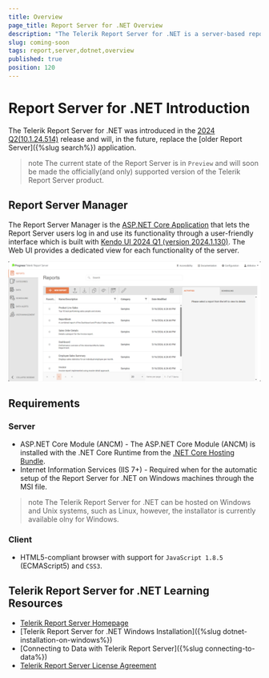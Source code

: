 ```yaml
---
title: Overview
page_title: Report Server for .NET Overview
description: "The Telerik Report Server for .NET is a server-based reporting platform for working with Telerik Reports that can be hosted on Windows and Linux systems as well as containers."
slug: coming-soon
tags: report,server,dotnet,overview
published: true
position: 120
---
```


# Report Server for .NET Introduction

The Telerik Report Server for .NET was introduced in the [2024 Q2(10.1.24.514)](https://www.telerik.com/support/whats-new/report-server/release-history/progress-telerik-report-server-2024-q2-10-1-24-514) release and will, in the future, replace the [older Report Server]({%slug search%}) application.

>note The current state of the Report Server is in `Preview` and will soon be made the officially(and only) supported version of the Telerik Report Server product.

## Report Server Manager

The Report Server Manager is the [ASP.NET Core Application](https://dotnet.microsoft.com/en-us/apps/aspnet) that lets the Report Server users log in and use its functionality through a user-friendly interface which is built with [Kendo UI 2024 Q1 (version 2024.1.130)](https://www.telerik.com/support/whats-new/kendo-ui/release-history/kendo-ui-2024-q1-(version-2024-1-130)). The Web UI provides a dedicated view for each functionality of the server.

![The reports view of the Report Server for .NET](../images/rs-net-images/rs-net-overview.png)

## Requirements

### Server

- ASP.NET Core Module (ANCM) - The ASP.NET Core Module (ANCM) is installed with the .NET Core Runtime from the [.NET Core Hosting Bundle](https://learn.microsoft.com/en-us/aspnet/core/host-and-deploy/iis/hosting-bundle?view=aspnetcore-8.0).
- Internet Information Services (IIS 7+) - Required when for the automatic setup of the Report Server for .NET on Windows machines through the MSI file.

>note The Telerik Report Server for .NET can be hosted on Windows and Unix systems, such as Linux, however, the installator is currently available olny for Windows.

### Client 

- HTML5-compliant browser with support for `JavaScript 1.8.5` (ECMAScript5) and `CSS3`.


## Telerik Report Server for .NET Learning Resources

* [Telerik Report Server Homepage](https://www.telerik.com/report-server)
* [Telerik Report Server for .NET Windows Installation]({%slug dotnet-installation-on-windows%})
* [Connecting to Data with Telerik Report Server]({%slug connecting-to-data%})
* [Telerik Report Server License Agreement](https://www.telerik.com/purchase/license-agreement/report-server)